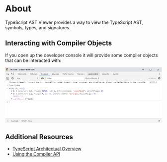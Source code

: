 # About

TypeScript AST Viewer provides a way to view the TypeScript AST, symbols, types, and signatures.

## Interacting with Compiler Objects

If you open up the developer console it will provide some compiler objects that can be interacted with:

![Developer Console](images/developer-console.png "Developer Console")

## Additional Resources

- [TypeScript Architectual Overview](https://github.com/microsoft/TypeScript/wiki/Architectural-Overview)
- [Using the Compiler API](https://github.com/Microsoft/TypeScript/wiki/Using-the-Compiler-API)
